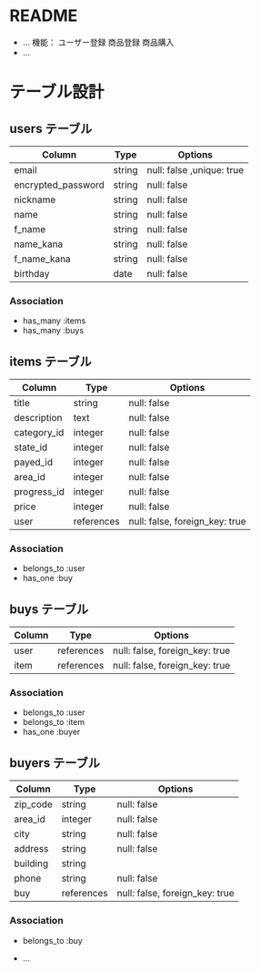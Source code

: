 # README


* ...
機能：
ユーザー登録
商品登録
商品購入
* ...
# テーブル設計

## users テーブル

| Column             | Type   | Options                   |
| ------------------ | ------ | ------------------------- |
| email              | string | null: false ,unique: true |
| encrypted_password | string | null: false               |
| nickname           | string | null: false               |
| name               | string | null: false               |
| f_name             | string | null: false               |
| name_kana          | string | null: false               |
| f_name_kana        | string | null: false               |
| birthday           | date   | null: false               |



### Association

- has_many :items
- has_many :buys

## items テーブル

| Column      | Type       | Options                        |
| ----------- | ---------- | ------------------------------ |
| title       | string     | null: false                    |
| description | text       | null: false                    |
| category_id | integer    | null: false                    |
| state_id    | integer    | null: false                    |
| payed_id    | integer    | null: false                    |
| area_id     | integer    | null: false                    |
| progress_id | integer    | null: false                    |
| price       | integer    | null: false                    |
| user        | references | null: false, foreign_key: true |


### Association

- belongs_to :user
- has_one :buy

## buys テーブル

| Column    | Type       | Options                        |
| --------- | ---------- | ------------------------------ |
| user      | references | null: false, foreign_key: true |
| item      | references | null: false, foreign_key: true |


### Association

- belongs_to :user
- belongs_to :item
- has_one :buyer



## buyers テーブル
| Column     | Type       | Options                        |
| ---------- | ---------- | ------------------------------ |
| zip_code   | string     | null: false                    |
| area_id    | integer    | null: false                    |
| city       | string     | null: false                    |
| address    | string     | null: false                    |
| building   | string     |                                |
| phone      | string     | null: false                    |
| buy        | references | null: false, foreign_key: true |


### Association

- belongs_to :buy

* ...